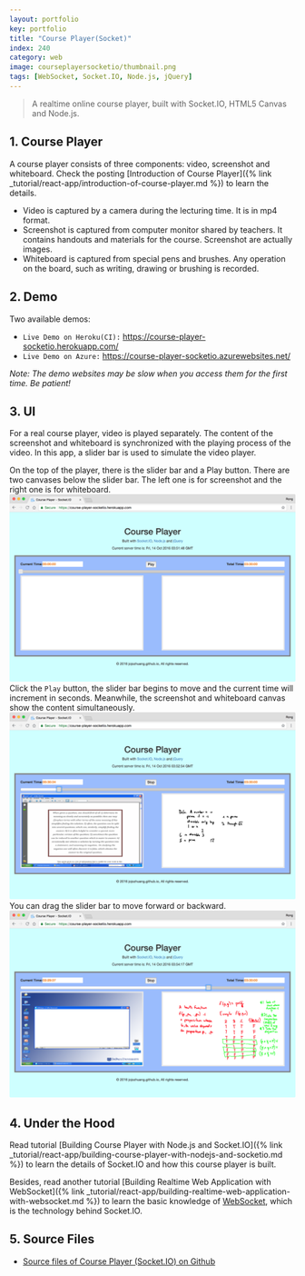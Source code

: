 ```yaml
---
layout: portfolio
key: portfolio
title: "Course Player(Socket)"
index: 240
category: web
image: courseplayersocketio/thumbnail.png
tags: [WebSocket, Socket.IO, Node.js, jQuery]
---
```


> A realtime online course player, built with Socket.IO, HTML5 Canvas and Node.js.

## 1. Course Player
A course player consists of three components: video, screenshot and whiteboard. Check the posting [Introduction of Course Player]({% link _tutorial/react-app/introduction-of-course-player.md %}) to learn the details.
* Video is captured by a camera during the lecturing time. It is in mp4 format.
* Screenshot is captured from computer monitor shared by teachers. It contains handouts and materials for the course. Screenshot are actually images.
* Whiteboard is captured from special pens and brushes. Any operation on the board, such as writing, drawing or brushing is recorded.

## 2. Demo
Two available demos:
* `Live Demo on Heroku(CI):` <a href="https://course-player-socketio.herokuapp.com/" target="\_blank">https://course-player-socketio.herokuapp.com/</a>
* `Live Demo on Azure:` <a href="https://course-player-socketio.azurewebsites.net/" target="\_blank">https://course-player-socketio.azurewebsites.net/</a>

*Note: The demo websites may be slow when you access them for the first time. Be patient!*

## 3. UI
For a real course player, video is played separately. The content of the screenshot and whiteboard is synchronized with the playing process of the video. In this app, a slider bar is used to simulate the video player.

On the top of the player, there is the slider bar and a Play button. There are two canvases below the slider bar. The left one is for screenshot and the right one is for whiteboard.
![image](/public/images/portfolio/courseplayersocketio/homepage.png)
Click the `Play` button, the slider bar begins to move and the current time will increment in seconds. Meanwhile, the screenshot and whiteboard canvas show the content simultaneously.
![image](/public/images/portfolio/courseplayersocketio/playing.png)
You can drag the slider bar to move forward or backward.
![image](/public/images/portfolio/courseplayersocketio/drag.png)

## 4. Under the Hood
Read tutorial [Building Course Player with Node.js and Socket.IO]({% link _tutorial/react-app/building-course-player-with-nodejs-and-socketio.md %}) to learn the details of Socket.IO and how this course player is built.

Besides, read another tutorial [Building Realtime Web Application with WebSocket]({% link _tutorial/react-app/building-realtime-web-application-with-websocket.md %}) to learn the basic knowledge of [WebSocket](https://en.wikipedia.org/wiki/WebSocket), which is the technology behind Socket.IO.

## 5. Source Files
* [Source files of Course Player (Socket.IO) on Github](https://github.com/jojozhuang/course-player-socketio)
